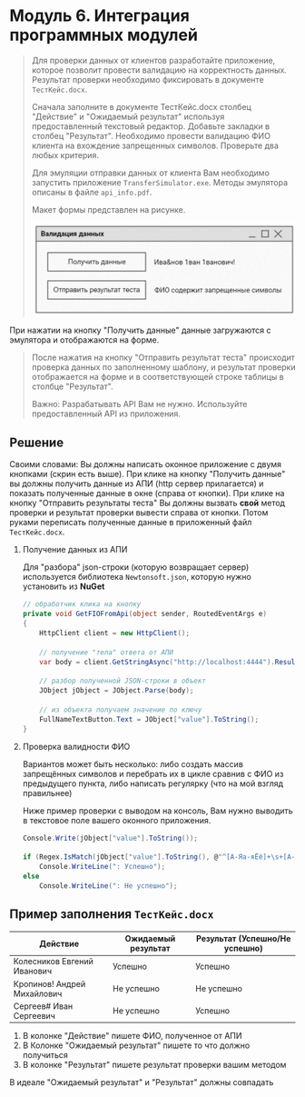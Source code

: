 # Модуль 6. Интеграция программных модулей

>Для проверки данных от клиентов разработайте приложение, которое позволит провести валидацию на корректность данных. Результат проверки необходимо фиксировать в документе `ТестКейс.docx`.
>
>Сначала заполните в документе ТестКейс.docx столбец "Действие" и "Ожидаемый результат" используя предоставленный текстовый редактор. Добавьте закладки в столбец "Результат". Необходимо провести валидацию ФИО клиента на вхождение запрещенных символов. Проверьте два любых критерия.
>
>Для эмуляции отправки данных от клиента Вам необходимо запустить приложение `TransferSimulator.exe`. Методы эмулятора описаны в файле `api_info.pdf`.
>
>Макет формы представлен на рисунке.
>
>![Макет окна приложения валидации данных](../img/de2026_01.png)
>
При нажатии на кнопку "Получить данные" данные загружаются с эмулятора и отображаются на форме.
>
>После нажатия на кнопку "Отправить результат теста" происходит проверка данных по заполненному шаблону, и результат проверки
отображается на форме и в соответствующей строке таблицы в столбце "Результат".
>
>Важно: Разрабатывать API Вам не нужно. Используйте предоставленный API из приложения.

## Решение

Своими словами: Вы должны написать оконное приложение с двумя кнопками (скрин есть выше). При клике на кнопку "Получить данные" вы должны получить данные из АПИ (http сервер прилагается) и показать полученные данные в окне (справа от кнопки). При клике на кнопку "Отправить результаты теста" Вы должны вызвать **свой** метод проверки и результат проверки вывести справа от кнопки. Потом руками переписать полученные данные в приложенный файл `ТестКейс.docx`.

1. Получение данных из АПИ

    Для "разбора" json-строки (которую возвращает сервер) используется библиотека `Newtonsoft.json`, которую нужно установить из **NuGet** 

    ```cs
    // обработчик клика на кнопку
    private void GetFIOFromApi(object sender, RoutedEventArgs e)
    {
        HttpClient client = new HttpClient();

        // получение "тела" ответа от АПИ 
        var body = client.GetStringAsync("http://localhost:4444").Result;

        // разбор полученной JSON-строки в объект
        JObject jObject = JObject.Parse(body);

        // из объекта получаем значение по ключу
        FullNameTextButton.Text = JObject["value"].ToString();
    }
    ```

1. Проверка валидности ФИО

    Вариантов может быть несколько: либо создать массив запрещённых символов и перебрать их в цикле сравнив с ФИО из предыдущего пункта, либо написать регулярку (что на мой взгляд правильнее)

    Ниже пример проверки с выводом на консоль, Вам нужно выводить в текстовое поле вашего оконного приложения.

    ```cs
    Console.Write(jObject["value"].ToString());

    if (Regex.IsMatch(jObject["value"].ToString(), @"^[А-Яа-яЁё]+\s+[А-Яа-яЁё]+\s+[А-Яа-яЁё]+$"))
        Console.WriteLine(": Успешно");
    else     
        Console.WriteLine(": Не успешно");
    ```

## Пример заполнения `ТестКейс.docx`

Действие | Ожидаемый результат | Результат (Успешно/Не успешно)
---------|---------------------|-------------------------------
Колесников Евгений Иванович | Успешно | Успешно
Кропинов! Андрей Михайлович | Не успешно | Не успешно
Сергеев# Иван Сергеевич | Не успешно | Успешно

1. В колонке "Действие" пишете ФИО, полученное от АПИ
1. В Колонке "Ожидаемый результат" пишете то что должно получиться
1. В колонке "Результат" пишете результат проверки вашим методом

В идеале "Ожидаемый результат" и "Результат" должны совпадать
